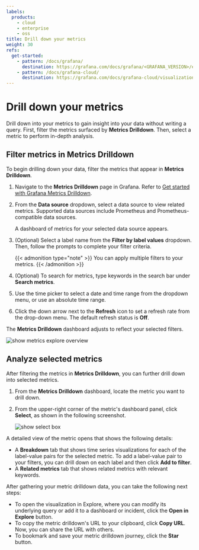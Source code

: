 ```yaml
---
labels:
  products:
    - cloud
    - enterprise
    - oss
title: Drill down your metrics
weight: 30
refs:
  get-started:
    - pattern: /docs/grafana/
      destination: https://grafana.com/docs/grafana/<GRAFANA_VERSION>/explore/simplified-exploration/metrics/get-started/
    - pattern: /docs/grafana-cloud/
      destination: https://grafana.com/docs/grafana-cloud/visualizations/simplified-exploration/metrics/get-started/
---
```


# Drill down your metrics

Drill down into your metrics to gain insight into your data without writing a query. First, filter the metrics surfaced by **Metrics Drilldown**. Then, select a metric to perform in-depth analysis.

## Filter metrics in Metrics Drilldown

To begin drilling down your data, filter the metrics that appear in **Metrics Drilldown**.

1. Navigate to the **Metrics Drilldown** page in Grafana. Refer to [Get started with Grafana Metrics Drilldown](ref:get-started).
1. From the **Data source** dropdown, select a data source to view related metrics. Supported data sources include Prometheus and Prometheus-compatible data sources.

     A dashboard of metrics for your selected data source appears.
1. (Optional) Select a label name from the **Filter by label values** dropdown. Then, follow the prompts to complete your filter criteria.

     {{< admonition type="note" >}}
      You can apply multiple filters to your metrics.
     {{< /admonition >}}
1. (Optional) To search for metrics, type keywords in the search bar under **Search metrics**.
1. Use the time picker to select a date and time range from the dropdown menu, or use an absolute time range.
1. Click the down arrow next to the **Refresh** icon to set a refresh rate from the drop-down menu. The default refresh status is **Off**.

The **Metrics Drilldown** dashboard adjusts to reflect your selected filters.

![show metrics explore overview](/media/metrics-explore/metrics-drilldown-overview.png)

## Analyze selected metrics

After filtering the metrics in **Metrics Drilldown**, you can further drill down into selected metrics.

1. From the **Metrics Drilldown** dashboard, locate the metric you want to drill down.
1. From the upper-right corner of the metric's dashboard panel, click **Select**, as shown in the following screenshot.

    ![show select box](/media/metrics-explore/select-metric.png)

A detailed view of the metric opens that shows the following details:

- A **Breakdown** tab that shows time series visualizations for each of the label-value pairs for the selected metric. To add a label-value pair to your filters, you can  drill down on each label and then click **Add to filter**.
- A **Related metrics** tab that shows related metrics with relevant keywords.

After gathering your metric drilldown data, you can take the following next steps:

- To open the visualization in Explore, where you can modify its underlying query or add it to a dashboard or incident, click the **Open in Explore** button.
- To copy the metric drilldown's URL to your clipboard, click **Copy URL**. Now, you can share the URL with others.
- To bookmark and save your metric drilldown journey, click the **Star** button.

